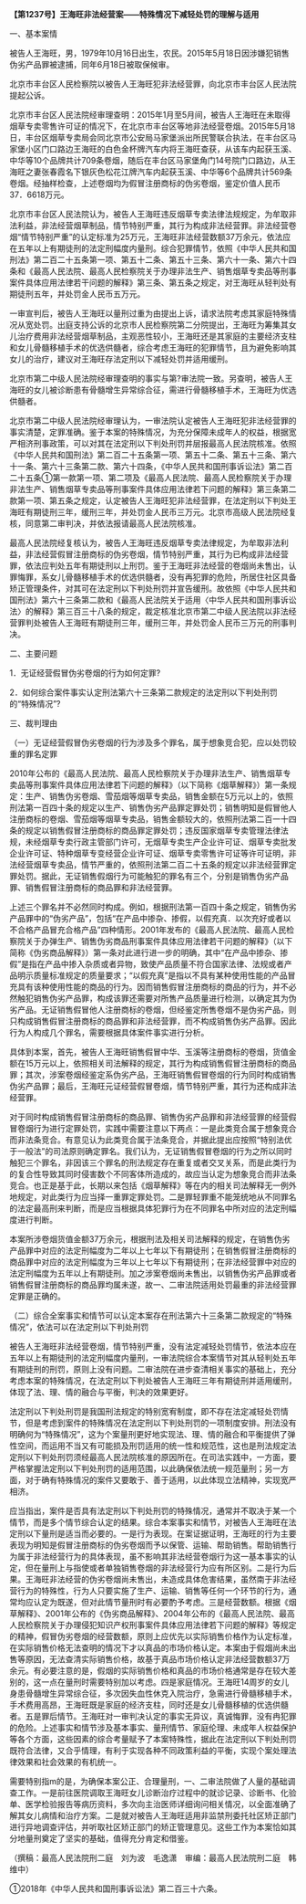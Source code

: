 **【第1237号】王海旺非法经营案——特殊情况下减轻处罚的理解与适用**

一、基本案情

被告人王海旺，男，1979年10月16日出生，农民。2015年5月18日因涉嫌犯销售伪劣产品罪被逮捕，同年6月18日被取保候审。

北京市丰台区人民检察院以被告人王海旺犯非法经营罪，向北京市丰台区人民法院提起公诉。

北京市丰台区人民法院经审理查明：2015年1月至5月间，被告人王海旺在未取得烟草专卖零售许可证的情况下，在北京市丰台区等地非法经营卷烟。2015年5月18日，丰台区烟草专卖局会同北京市公安局马家堡派出所民警联合执法，在丰台区马家堡小区门口路边王海旺的白色金杯牌汽车内将王海旺查获，从该车内起获玉溪、中华等10个品牌共计709条卷烟，随后在丰台区马家堡角门14号院门口路边，从王海旺之妻张春霞名下银灰色松花江牌汽车内起获玉溪、中华等6个品牌共计569条卷烟。经抽样检查，上述卷烟均为假冒注册商标的伪劣卷烟，鉴定价值人民币37．6618万元。

北京市丰台区人民法院认为，被告人王海旺违反烟草专卖法律法规规定，为牟取非法利益，非法经营烟草制品，情节特别严重，其行为构成非法经营罪。非法经营卷烟“情节特别严重”的认定标准为25万元，王海旺非法经营数额37万余元，依法应在五年以上有期徒刑的法定刑幅度内量刑。综合犯罪情节，依照《中华人民共和国刑法》第二百二十五条第一项、第五十二条、第五十三条、第六十一条、第六十四条和《最高人民法院、最高人民检察院关于办理非法生产、销售烟草专卖品等刑事案件具体应用法律若干问题的解释》第三条、第五条之规定，对王海旺从轻判处有期徒刑五年，并处罚金人民币五万元。

一审宣判后，被告人王海旺以量刑过重为由提出上诉，请求法院考虑其家庭特殊情况从宽处罚。出庭支持公诉的北京市人民检察院第二分院提出，王海旺为筹集其女儿治疗费用非法经营烟草制品，主观恶性较小，王海旺还是其家庭的主要经济支柱和女儿骨髓移植手术的优选供髓者，综合考虑王海旺的犯罪情节，且为避免影响其女儿的治疗，建议对王海旺存法定刑以下减轻处罚并适用缓刑。

北京市第二中级人民法院经审理查明的事实与第?审法院一致。另查明，被告人王海旺的女儿被诊断患有骨髓增生异常综合征，需进行骨髓移植手术，王海旺为优选供髓者。

北京市第二中级人民法院经审理认为，一审法院认定被告人王海旺犯非法经营罪的事实清楚，定罪准确。鉴于本案的特殊情况，为充分保障未成年人的权益，根据宽严相济刑事政策，可以对其在法定刑以下判处刑罚并层报最高人民法院核准。依照《中华人民共和国刑法》第二百二十五条第一项、第五十二条、第五十三条、第六十一条、第六十三条第二款、第六十四条，《中华人民共和国刑事诉讼法》第二百二十五条①第一款第一项、第二项及《最高人民法院、最高人民检察院关于办理非法生产、销售烟草专卖品等刑事案件具体应用法律若下问题的解释》第三条第二款第一项、第五条之规定，认定被告人王海旺犯非法经营罪，在法定刑以下判处王海旺有期徒刑三年，缓刑三年，并处罚金人民币三万元。北京市高级人民法院经复核，同意第二审判决，并依法报请最高人民法院核准。

最高人民法院经复核认为，被告人王海旺违反烟草专卖法律规定，为牟取非法利益，非法经营假冒注册商标的伪劣卷烟，情节特别严重，其行为已构成非法经营罪，依法应判处五年有期徒刑以上刑罚。鉴于王海旺非法经营的卷烟尚未售出，认罪悔罪，系女儿骨髓移植手术的优选供髓者，没有再犯罪的危险，所居住社区具备矫正管理条件，对其可在法定刑以下判处刑罚并宣告缓刑。故依照《中华人民共和国刑法》第六十三条第二款和《最高人民法院关于适用〈中华人民共和国刑事诉讼法〉的解释》第三百三十八条的规定，裁定核准北京市第二中级人民法院以非法经营罪判处被告人王海旺有期徒刑三年，缓刑三年，并处罚金人民币三万元的刑事判决。

二、主要问题

1．无证经营假冒伪劣卷烟的行为如何定罪?

2．如何综合案件事实认定刑法第六十三条第二款规定的法定刑以下判处刑罚的“特殊情况”?

三、裁判理由

（一）无证经营假冒伪劣卷烟的行为涉及多个罪名，属于想象竞合犯，应以处罚较重的罪名定罪

2010年公布的《最高人民法院、最高人民检察院关于办理非法生产、销售烟草专卖品等刑事案件具体应用法律若下问题的解释》（以下简称《烟草解释》）第一条规定：生产、销售伪劣卷烟、雪茄烟等烟草专卖品，销售金额在5万元以上的，依照刑法第一百四十条的规定以生产、销售伪劣产品罪定罪处罚；销售明知是假冒他人注册商标的卷烟、雪茄烟等烟草专卖品，销售金额较大的，依照刑法第二百一十四条的规定以销售假冒注册商标的商品罪定罪处罚；违反国家烟草专卖管理法律法规，未经烟草专卖行政主管部门许可，无烟草专卖生产企业许可证、烟草专卖批发企业许可证、特种烟草专变经营企业许可证、烟草专卖零售许可证等许可证明，非法经营烟草专卖品，情节严重的，依照刑法第二百二十五条的规定以非法经营罪定罪处罚。据此，无证销售假烟行为可能触犯的罪名有三个，分别是销售伪劣产品罪、销售假冒注册商标的商品罪和非法经营罪。

上述三个罪名并不必然同时构成。例如，根据刑法第一百四十条之规定，销售伪劣产品罪中的“伪劣产品”，包括“在产品中掺杂、掺假，以假充真．以次充好或者以不合格产品冒充合格产品”四种情形。2001年发布的《最高人民法院、最高人民检察院关于办弹生产、销售伪劣商品刑事案件具体应用法律若干问题的解释》（以下简称《伪劣商品解释》）第一条对此进行进一步的明确，其中“在产品中掺杂、掺假”是指在产品中掺入杂质或者异物，致使产品质量不符合国家法律、法规或者产品明示质量标准规定的质量要求；“以假充真”是指以不具有某种使用性能的产品冒充具有该种使用性能的商品的行为。因而销售假冒注册商标的商品的行为，并不必然触犯销售伪劣产品罪，构成该罪还需要对所售产品质量进行检测，以确定其为伪劣产品。无证销售假冒他人注册商标的卷烟，但经鉴定所售卷烟不是伪劣产品，则只构成销售假冒注册商标的商品罪和非法经营罪，而不构成销售伪劣产品罪。因此行为人构成几个罪名，需要根据具体案件事实进行分析。

具体到本案，首先，被告人王海旺销售假冒中华、玉溪等注册商标的卷烟，货值金额在15万元以上，依照相关司法解释的规定，其行为构成销售假冒注册商标的商品罪；其次，涉案卷烟经鉴定系伪劣产品，王海旺销售假冒卷烟的行为同时构成销售伪劣产品罪；最后，王海旺元证经营假冒卷烟，情节特别严重，其行为还构成非法经营罪。

对于同时构成销售假冒注册商标的商品罪、销售伪劣产品罪和非法经营罪的经营假冒卷烟行为进行定罪处罚，实践中需要注意以下两点：一是此类竞合属于想象竞合而非法条竞合。有意见认为此类竞合属于法条竞合，并据此提出应按照“特别法优于一般法”的司法原则确定罪名。我们认为，无证销售假冒卷烟的行为之所以同时触犯三个罪名，非因该三个罪名的刑法规定存在重复或者交叉关系，而是此类行为的复合性导致其同时侵害数个不同客体所造成的，故应当认定为想象竞合而非法条竞合。也正是基于此，长期以来包括《烟草解释》等在内的相关司法解释无一例外地规定，对此类行为应当择一重罪定罪处罚。二是罪轻罪重不能笼统地从不同罪名的法定最高刑来判断，而是应当根据具体犯罪行为在不同罪名中所对应的法定刑幅度进行判断。

本案所涉卷烟货值金额37万余元，根据刑法及相关司法解释的规定，在销售伪劣产品罪中对应的法定刑幅度为二年以上七年以下有期徒刑；在销售假冒注册商标的商品罪中对应的法定刑幅度为三年以上七年以下有期徒刑；在非法经营罪中对应的法定刑幅度为五年以上有期徒刑。加之涉案卷烟尚未售出，以销售伪劣产品罪或者销售假冒注册商标的商品罪均属未遂，故一、二审法院适用处罚最重的非法经营罪定罪是正确的。

（二）综合全案事实和情节可以认定本案存在刑法第六十三条第二款规定的“特殊情况”，依法可以在法定刑以下判处刑罚

被告人王海旺非法经营卷烟，情节特别严重，没有法定减轻处罚情节，依法本应在五年以上有期徒刑的法定刑幅度内量刑，一审法院综合本案情节对其从轻判处五年有期徒刑的刑罚，原则上没有问题。二审法院在进步查清相关事实的基础上，充分考虑本案的特殊情况，在法定刑以下判处被告人王海旺三年有期徒刑并适用缓刑，体现了法、理、情的融合与平衡，判决的效果更好。

法定刑以下判处刑罚是我国刑法规定的特别宽宥制度，即不存在法定减轻处罚情节，但是考虑到案件的特殊情况在法定刑以下判处刑罚的一项制度安排。刑法没有明确何为“特殊情况”，这为个案量刑更好地实现法、理、情的融合和平衡提供了弹性空间，而运用不当又有可能损及刑罚适用的统一性和规范性，这也是刑法规定法定刑以下判处刑罚须经最高人民法院核准的原因所在。在司法实践中，一方面，要严格掌握法定刑以下判处刑罚的适用范围，以此确保依法统一规范量刑；另一方面，对于确有特殊情况的案件又要敢于、善于适用，以此体现立法精神，实现宽严相济。

应当指出，案件是否具有法定刑以下判处刑罚的特殊情况，通常并不取决于某一个情节，而是多个情节综合认定的结果。综合本案事实和情节，对被告人王海旺在法定刑以下量刑是适当而必要的。一是行为表现。在案证据证明，王海旺的行为主要表现为明知是假冒注册商标的伪劣卷烟而予以保管、运输、帮助销售。帮助销售行为属于非法经营行为的具体表现，虽不影响其非法经营卷烟行为这一基本事实的认定，但在量刑上与指使或者单独销售卷烟的非法经营行为应有所区别。二是行为后果。王海旺非法经营的伪劣卷烟尚未售出，未造成具体危害结果，虽然南于非法经营行为的特殊性，行为人只要实施了生产、运输、销售等任何一个环节的行为，通常均应认定为既遂，但对此情节量刑时有必要酌予考虑。三是经营数额。根据《烟草解释》、2001年公布的《伪劣商品解释》、2004年公布的《最高人民法院、最高人民检察院关于办理侵犯知识产权刑事案件具体应用法律若下问题的解释》等规定的精神，假冒伪劣卷烟的经营数额，原则上应优先以实际销售价格作为认定标准，在实际销售价格无法查明的情况下才以真品的市场价格认定。本案由于假烟尚未出售等原因，无法查清实际销售价格，故基于真品市场价格认定非法经营数额37万余元。有必要注意的是，假烟的实际销售价格和真品的市场价格通常是存在较大差别的，这一点在量刑时需要特别加以考虑。四是家庭情况。王海旺14周岁的女儿身患骨髓增生异常综合征，多次因失血性休克入院治疗，急需进行骨髓移植手术，手术费用高昂，王海旺既是家庭的经济支柱，同时还是女儿骨髓移植的优选供髓者。五是罪后情节。王海旺对一审判决认定的事实无异议，真诚悔罪，没有冉犯罪的危险。上述事实和情节涉及基本事实、量刑情节、家庭伦理、未成年人权益保护等各个方面，这些因素的综合考量赋予了本案特殊性，据此在法定刑以下判处刑罚既符合法律，又合乎情理，有利于实现各种不同政策利益的平衡，实现个案处理法律效果和社会效果的有机统一。

需要特别指m的是，为确保本案公正、合理量刑，一、二审法院做了人量的基础调查工作。一是前往医院调取王海旺女儿诊断治疗过程中的就诊记录、诊断书、化验单、医学检验报告等病历资料，多次向主治医师详细询问相关情况，以全面准确了解其女儿病情和治疗方案。二是就对被告人王海旺适用非监禁刑委托社区矫正部门进行异地调查评估，并听取社区矫正部门的矫正管理意见。这些工作为本案恰如其分地量刑奠定了坚实的基础，值得充分肯定和借鉴。

（撰稿：最高人民法院刑二庭　刘为波　毛逸潇　审编：最高人民法院刑二庭　韩维中）

①2018年《中华人民共和国刑事诉讼法》第二百三十六条。